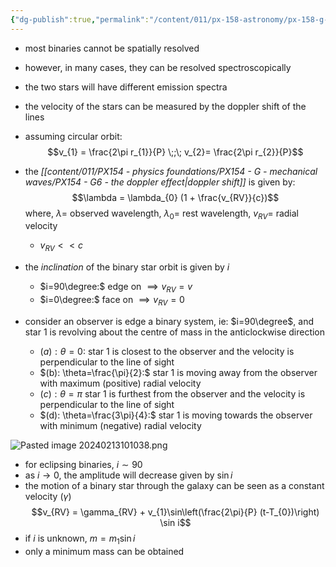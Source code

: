 ```yaml
---
{"dg-publish":true,"permalink":"/content/011/px-158-astronomy/px-158-g-astronomical-masses/px-158-g2-spectroscopic-binaries/","noteIcon":"1","created":"2025-08-27T13:14:04.972+01:00","updated":"2024-11-26T20:13:42.000+00:00"}
---
```


- most binaries cannot be spatially resolved
- however, in many cases, they can be resolved spectroscopically
- the two stars will have different emission spectra 
- the velocity of the stars can be measured by the doppler shift of the lines
- assuming circular orbit: 
$$v_{1} = \frac{2\pi r_{1}}{P} \;;\; v_{2}= \frac{2\pi r_{2}}{P}$$
- the *[[content/011/PX154 - physics foundations/PX154 - G - mechanical waves/PX154 - G6 - the doppler effect\|doppler shift]]* is given by: 
$$\lambda = \lambda_{0} (1 + \frac{v_{RV}}{c})$$
		where, $\lambda=$ observed wavelength, $\lambda_{0}=$ rest wavelength, $v_{RV}=$ radial velocity
	- $v_{RV} << c$
- the *inclination* of the binary star orbit is given by $i$
	- $i=90\degree:$ edge on $\implies v_{RV} =v$
	- $i=0\degree:$ face on $\implies v_{RV} =0$

- consider an observer is edge  a binary system, ie: $i=90\degree$, and star 1 is revolving about the centre of mass in the anticlockwise direction
	- $(a): \theta=0:$ star 1 is closest to the observer and the velocity is perpendicular to the line of sight
	- $(b): \theta=\frac{\pi}{2}:$ star 1 is moving away from the observer with maximum (positive) radial velocity
	- $(c): \theta=\pi$ star 1 is furthest from the observer and the velocity is perpendicular to the line of sight
	- $(d): \theta=\frac{3\pi}{4}:$ star 1 is moving towards the observer with minimum (negative) radial velocity

![Pasted image 20240213101038.png](/img/user/pics/Pasted%20image%2020240213101038.png)
- for eclipsing binaries, $i\sim 90$
- as $i\to0$, the amplitude will decrease given by $\sin i$
- the motion of a binary star through the galaxy can be seen as a constant velocity ($\gamma$)
$$v_{RV} = \gamma_{RV} + v_{1}\sin\left(\frac{2\pi}{P} (t-T_{0})\right) \sin i$$
- if $i$ is unknown, $m = m_{1}\sin{i}$
- only a minimum mass can be obtained

